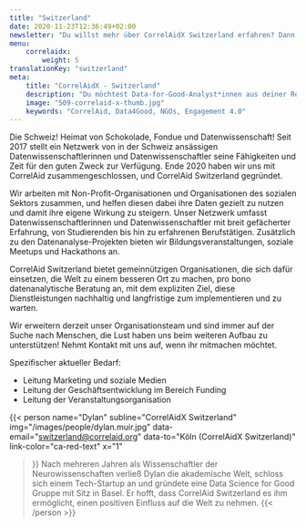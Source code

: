 ```yaml
---
title: "Switzerland"
date: 2020-11-23T12:36:49+02:00
newsletter: "Du willst mehr über CorrelAidX Switzerland erfahren? Dann abonniere unseren Newsletter!"
menu: 
    correlaidx:
        weight: 5
translationKey: "switzerland"
meta:
    title: "CorrelAidX - Switzerland"
    description: "Du möchtest Data-for-Good-Analyst*innen aus deiner Region kennenlernen und zusammen Daten für den guten Zweck nutzen? Mit CorrelAidX bringen wir Data for Good in deine Stadt!"
    image: "509-correlaid-x-thumb.jpg"
    keywords: "CorrelAid, Data4Good, NGOs, Engagement 4.0"
---
```


Die Schweiz! Heimat von Schokolade, Fondue und Datenwissenschaft! Seit 2017 stellt ein Netzwerk von in der Schweiz ansässigen Datenwissenschaftlerinnen und Datenwissenschaftler seine Fähigkeiten und Zeit für den guten Zweck zur Verfügung. Ende 2020 haben wir uns mit CorrelAid zusammengeschlossen, und CorrelAid Switzerland gegründet.
 
Wir arbeiten mit Non-Profit-Organisationen und Organisationen des sozialen Sektors zusammen, und helfen diesen dabei ihre Daten gezielt zu nutzen und damit ihre eigene Wirkung zu steigern. Unser Netzwerk umfasst Datenwissenschaftlerinnen und Datenwissenschaftler mit breit gefächerter Erfahrung, von Studierenden bis hin zu erfahrenen Berufstätigen. Zusätzlich zu den Datenanalyse-Projekten bieten wir Bildungsveranstaltungen, soziale Meetups und Hackathons an.
 
CorrelAid Switzerland bietet gemeinnützigen Organisationen, die sich dafür einsetzen, die Welt zu einem besseren Ort zu machen,  pro bono datenanalytische Beratung an, mit dem expliziten Ziel, diese Dienstleistungen nachhaltig und langfristige zum implementieren und zu warten.
 
Wir erweitern derzeit unser Organisationsteam und sind immer auf der Suche nach Menschen, die Lust haben uns beim weiteren Aufbau zu unterstützen! Nehmt Kontakt mit uns auf, wenn ihr mitmachen möchtet.
 
Spezifischer aktueller Bedarf:
* Leitung Marketing und soziale Medien
* Leitung der Geschäftsentwicklung im Bereich Funding
* Leitung der Veranstaltungsorganisation
 

{{< person 
    name="Dylan"
    subline="CorrelAidX Switzerland"
    img="/images/people/dylan.muir.jpg"
    data-email="switzerland@correlaid.org"
    data-to="Köln (CorrelAidX Switzerland)"
    link-color="ca-red-text"
    x="1"
>}}
Nach mehreren Jahren als Wissenschaftler der Neurowissenschaften verließ Dylan die akademische Welt, schloss sich einem Tech-Startup an und gründete eine Data Science for Good Gruppe mit Sitz in Basel. Er hofft, dass CorrelAid Switzerland es ihm ermöglicht, einen positiven Einfluss auf die Welt zu nehmen.
{{< /person >}}


